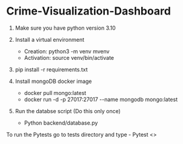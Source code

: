 # Crime-Visualization-Dashboard

1. Make sure you have python version 3.10 
2. Install a virtual environment
  	- Creation: python3 -m venv mvenv
    - Activation: source venv/bin/activate
3. pip install -r requirements.txt

4. Install mongoDB docker image
    - docker pull mongo:latest
    - docker run -d -p 27017:27017 --name mongodb mongo:latest

6. Run the databse script (Do this only once)
    - Python backend/database.py

To run the Pytests go to tests directory and type
    - Pytest <<testname>>

